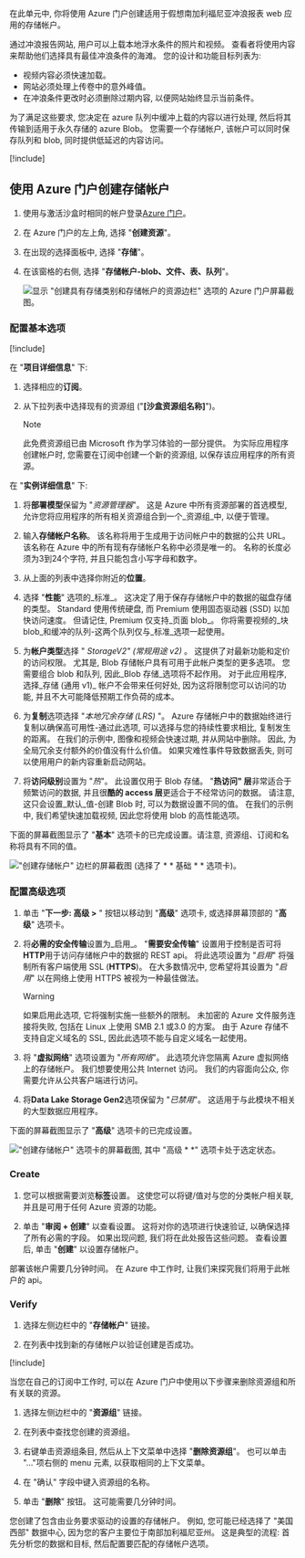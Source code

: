 在此单元中, 你将使用 Azure 门户创建适用于假想南加利福尼亚冲浪报表 web 应用的存储帐户。

通过冲浪报告网站, 用户可以上载本地浮水条件的照片和视频。 查看者将使用内容来帮助他们选择具有最佳冲浪条件的海滩。 您的设计和功能目标列表为:

- 视频内容必须快速加载。
- 网站必须处理上传卷中的意外峰值。
- 在冲浪条件更改时必须删除过期内容, 以便网站始终显示当前条件。

为了满足这些要求, 您决定在 azure 队列中缓冲上载的内容以进行处理, 然后将其传输到适用于永久存储的 azure Blob。 您需要一个存储帐户, 该帐户可以同时保存队列和 blob, 同时提供低延迟的内容访问。

[!include[](../../../includes/azure-sandbox-activate.md)]

## <a name="use-the-azure-portal-to-create-a-storage-account"></a>使用 Azure 门户创建存储帐户

1. 使用与激活沙盒时相同的帐户登录[Azure 门户](https://portal.azure.com/learn.docs.microsoft.com?azure-portal=true)。

1. 在 Azure 门户的左上角, 选择 "**创建资源**"。

1. 在出现的选择面板中, 选择 "**存储**"。

1. 在该窗格的右侧, 选择 "**存储帐户-blob、文件、表、队列**"。

    ![显示 "创建具有存储类别和存储帐户的资源边栏" 选项的 Azure 门户屏幕截图。](../media/5-portal-storage-select.png)

### <a name="configure-the-basic-options"></a>配置基本选项

[!include[](../../../includes/azure-sandbox-regions-first-mention-note-friendly.md)]

在 "**项目详细信息**" 下:

1. 选择相应的**订阅**。

1. 从下拉列表中选择现有的资源组 ("**<rgn>[沙盒资源组名称]</rgn>**")。

    > [!NOTE]
    > 此免费资源组已由 Microsoft 作为学习体验的一部分提供。 为实际应用程序创建帐户时, 您需要在订阅中创建一个新的资源组, 以保存该应用程序的所有资源。

在 "**实例详细信息**" 下:

1. 将**部署模型**保留为 "_资源管理器_"。 这是 Azure 中所有资源部署的首选模型, 允许您将应用程序的所有相关资源组合到一个_资源组_中, 以便于管理。

1. 输入**存储帐户名称**。 该名称将用于生成用于访问帐户中的数据的公共 URL。 该名称在 Azure 中的所有现有存储帐户名称中必须是唯一的。 名称的长度必须为3到24个字符, 并且只能包含小写字母和数字。

1. 从上面的列表中选择你附近的**位置**。

1. 选择 "**性能**" 选项的_标准_。 这决定了用于保存存储帐户中的数据的磁盘存储的类型。 Standard 使用传统硬盘, 而 Premium 使用固态驱动器 (SSD) 以加快访问速度。 但请记住, Premium 仅支持_页面 blob_。 你将需要视频的_块 blob_和缓冲的队列-这两个队列仅与_标准_选项一起使用。

1. 为**帐户类型**选择 " _StorageV2" (常规用途 v2)_ 。 这提供了对最新功能和定价的访问权限。 尤其是, Blob 存储帐户具有可用于此帐户类型的更多选项。 您需要组合 blob 和队列, 因此_Blob 存储_选项将不起作用。 对于此应用程序, 选择_存储 (通用 v1)_ 帐户不会带来任何好处, 因为这将限制您可以访问的功能, 并且不大可能降低预期工作负荷的成本。

1. 为**复制**选项选择 "_本地冗余存储 (LRS)_ "。 Azure 存储帐户中的数据始终进行复制以确保高可用性-通过此选项, 可以选择与您的持续性要求相比, 复制发生的距离。 在我们的示例中, 图像和视频会快速过期, 并从网站中删除。 因此, 为全局冗余支付额外的价值没有什么价值。 如果灾难性事件导致数据丢失, 则可以使用用户的新内容重新启动网站。

1. 将**访问级别**设置为 "_热_"。 此设置仅用于 Blob 存储。 "**热访问" 层**非常适合于频繁访问的数据, 并且很**酷的 access 层**更适合于不经常访问的数据。 请注意, 这只会设置_默认_值-创建 Blob 时, 可以为数据设置不同的值。 在我们的示例中, 我们希望快速加载视频, 因此您将使用 blob 的高性能选项。

下面的屏幕截图显示了 "**基本**" 选项卡的已完成设置。请注意, 资源组、订阅和名称将具有不同的值。

!["创建存储帐户" 边栏的屏幕截图 (选择了 * * 基础 * * 选项卡)。](../media/5-create-storage-account-basics.png)

### <a name="configure-the-advanced-options"></a>配置高级选项

1. 单击 "**下一步: 高级 >** " 按钮以移动到 "**高级**" 选项卡, 或选择屏幕顶部的 "**高级**" 选项卡。

1. 将**必需的安全传输**设置为_启用_。 "**需要安全传输**" 设置用于控制是否可将**HTTP**用于访问存储帐户中的数据的 REST api。 将此选项设置为 "_启用_" 将强制所有客户端使用 SSL (**HTTPS**)。 在大多数情况中, 您希望将其设置为 "_启用_" 以在网络上使用 HTTPS 被视为一种最佳做法。

    > [!WARNING]
    > 如果启用此选项, 它将强制实施一些额外的限制。 未加密的 Azure 文件服务连接将失败, 包括在 Linux 上使用 SMB 2.1 或3.0 的方案。 由于 Azure 存储不支持自定义域名的 SSL, 因此此选项不能与自定义域名一起使用。

1. 将 "**虚拟网络**" 选项设置为 "_所有网络_"。 此选项允许您隔离 Azure 虚拟网络上的存储帐户。 我们想要使用公共 Internet 访问。 我们的内容面向公众, 你需要允许从公共客户端进行访问。

1. 将**Data Lake Storage Gen2**选项保留为 "_已禁用_"。 这适用于与此模块不相关的大型数据应用程序。

下面的屏幕截图显示了 "**高级**" 选项卡的已完成设置。

!["创建存储帐户" 选项卡的屏幕截图, 其中 "高级 * *" 选项卡处于选定状态。](../media/5-create-storage-account-advanced.png)

### <a name="create"></a>Create

1. 您可以根据需要浏览**标签**设置。 这使您可以将键/值对与您的分类帐户相关联, 并且是可用于任何 Azure 资源的功能。

1. 单击 "**审阅 + 创建**" 以查看设置。 这将对你的选项进行快速验证, 以确保选择了所有必需的字段。 如果出现问题, 我们将在此处报告这些问题。 查看设置后, 单击 "**创建**" 以设置存储帐户。

部署该帐户需要几分钟时间。 在 Azure 中工作时, 让我们来探究我们将用于此帐户的 api。

### <a name="verify"></a>Verify

1. 选择左侧边栏中的 "**存储帐户**" 链接。

1. 在列表中找到新的存储帐户以验证创建是否成功。

<!-- Cleanup sandbox -->
[!include[](../../../includes/azure-sandbox-cleanup.md)]

当您在自己的订阅中工作时, 可以在 Azure 门户中使用以下步骤来删除资源组和所有关联的资源。

1. 选择左侧边栏中的 "**资源组**" 链接。

1. 在列表中查找您创建的资源组。

1. 右键单击资源组条目, 然后从上下文菜单中选择 "**删除资源组**"。 也可以单击 "..."项右侧的 menu 元素, 以获取相同的上下文菜单。

1. 在 "确认" 字段中键入资源组的名称。

1. 单击 "**删除**" 按钮。 这可能需要几分钟时间。

您创建了包含由业务要求驱动的设置的存储帐户。 例如, 您可能已经选择了 "美国西部" 数据中心, 因为您的客户主要位于南部加利福尼亚州。 这是典型的流程: 首先分析您的数据和目标, 然后配置要匹配的存储帐户选项。